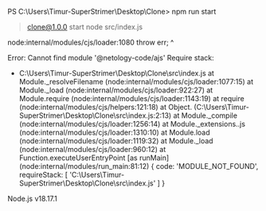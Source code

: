 PS C:\Users\Timur-SuperStrimer\Desktop\Clone> npm run start

> clone@1.0.0 start
> node src/index.js

node:internal/modules/cjs/loader:1080
  throw err;
  ^

Error: Cannot find module '@netology-code/ajs'
Require stack:
- C:\Users\Timur-SuperStrimer\Desktop\Clone\src\index.js
    at Module._resolveFilename (node:internal/modules/cjs/loader:1077:15)
    at Module._load (node:internal/modules/cjs/loader:922:27)
    at Module.require (node:internal/modules/cjs/loader:1143:19)
    at require (node:internal/modules/cjs/helpers:121:18)
    at Object.<anonymous> (C:\Users\Timur-SuperStrimer\Desktop\Clone\src\index.js:2:13)
    at Module._compile (node:internal/modules/cjs/loader:1256:14)
    at Module._extensions..js (node:internal/modules/cjs/loader:1310:10)
    at Module.load (node:internal/modules/cjs/loader:1119:32)
    at Module._load (node:internal/modules/cjs/loader:960:12)
    at Function.executeUserEntryPoint [as runMain] (node:internal/modules/run_main:81:12) {
  code: 'MODULE_NOT_FOUND',
  requireStack: [ 'C:\\Users\\Timur-SuperStrimer\\Desktop\\Clone\\src\\index.js' ]
}

Node.js v18.17.1
